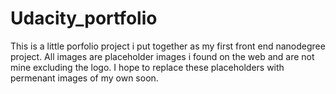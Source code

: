 # Udacity_portfolio

This is a little porfolio project i put together as my first front end nanodegree project. All images are placeholder images i found on the web and are not mine excluding the logo. I hope to replace these placeholders with permenant images of my own soon. 
